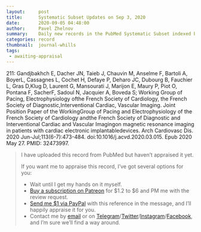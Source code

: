 ```yaml
---
layout:     post
title:      Systematic Subset Updates on Sep 3, 2020
date:       2020-09-05 04:48:00
author:     Pavel Zhelnov
summary:    Daily new records in the PubMed Systematic Subset indexed by Sep 3, 2020.
categories: record
thumbnail:  journal-whills
tags:
 - awaiting-appraisal
---
```


211: Gandjbakhch E, Dacher JN, Taieb J, Chauvin M, Anselme F, Bartoli A, BoyerL, Cassagnes L, Cochet H, Defaye P, Deharo JC, Dubourg B, Fauchier L, Gras D,Klug D, Laurent G, Mansourati J, Marijon E, Maury P, Piot O, Pontana F, SacherF, Sadoul N, Jacquier A, Boveda S; Working Group of Pacing, Electrophysiology ofthe French Society of Cardiology, the French Society of Diagnostic,Interventional Cardiac, Vascular Imaging. Joint Position Paper of the WorkingGroup of Pacing and Electrophysiology of the French Society of Cardiology andthe French Society of Diagnostic and Interventional Cardiac and Vascular Imagingon magnetic resonance imaging in patients with cardiac electronic implantabledevices. Arch Cardiovasc Dis. 2020 Jun-Jul;113(6-7):473-484. doi:10.1016/j.acvd.2020.03.015. Epub 2020 May 27. PMID: 32473997.

> I have uploaded this record from PubMed but haven’t appraised it yet.
>
> If you want me to appraise this record, I’ve got several options for you:
> * Wait until I get my hands on it myself.
> * [Buy a subscription on Patreon](https://patreon.com/zheln) for $1.2 to $6 and PM me with the review request.
> * [Send me $1 via PayPal](https://paypal.me/pjelnov) with this reference in the message, and I’ll happily appraise it for you.
> * Contact me by [email](mailto:pavel@zheln.com) or on [Telegram](https://t.me/drzhelnov)/[Twitter](https://twitter.com/drzhelnov)/[Instagram](https://instagram.com/igzheln)/[Facebook](https://facebook.com/drzhelnov), and I’m sure we’ll find a way around.
